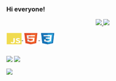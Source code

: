 ### Hi everyone! ###
<div align="center">
  <a href="https://github.com/nathaliaalencastro">
  <img height="180em" src="https://github-readme-stats.vercel.app/api?username=nathaliaalencastro&show_icons=true&theme=highcontrast&include_all_commits=true&count_private=true"/>
  <img height="130em" src="https://github-readme-stats.vercel.app/api/top-langs/?username=nathaliaalencastro&layout=compact&langs_count=7&theme=highcontrast"/>
</div>
<div style="display: inline_block"><br>
  <img align="center" alt="Rafa-Js" height="30" width="40" src="https://raw.githubusercontent.com/devicons/devicon/master/icons/javascript/javascript-plain.svg">
  <img align="center" alt="Rafa-HTML" height="30" width="40" src="https://raw.githubusercontent.com/devicons/devicon/master/icons/html5/html5-original.svg">
  <img align="center" alt="Rafa-CSS" height="30" width="40" src="https://raw.githubusercontent.com/devicons/devicon/master/icons/css3/css3-original.svg">

</div>
  
  ##
  
<div> 
  <a href="https://www.instagram.com/alencastro._/" target="_blank"><img src="https://img.shields.io/badge/-Instagram-%23E4405F?style=for-the-badge&logo=instagram&logoColor=white" target="_blank"></a>
    <a href= "www.linkedin.com/in/nathalia-alencastro-151439240" target="_blank"><img src="https://img.shields.io/badge/-LinkedIn-%230077B5?style=for-the-badge&logo=linkedin&logoColor=white" target="_blank">

  <a href = "mailto:nathalia.alencastro00@gmail.com"><img src="https://img.shields.io/badge/-Gmail-%23333?style=for-the-badge&logo=gmail&logoColor=white" target="_blank"></a>
</div>
